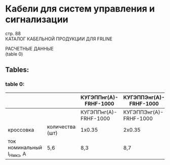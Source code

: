 # Кабели для систем управления и сигнализации  
стр. 88  
КАТАЛОГ КАБЕЛЬНОЙ ПРОДУКЦИИ ДЛЯ FRLINE  

РАСЧЕТНЫЕ ДАННЫЕ   
(table 0)

## Tables:

### table 0:

| | | КУГЭППнг(А)-FRHF-1000 | КУГЭППЭнг(А)-FRHF-1000 | КУГЭППЭПнг(А)-FRHF-1000 |
| --- | --- | --- | --- | --- |
| | | КУГЭППнг(А)-FRHF-1000 | КУГЭППЭнг(А)-FRHF-1000 | КУГЭППЭПнг(А)-FRHF-1000 |
| кроссовка | количества (шт) | 1x0.35 | 2x0.35 | 3x0.35 | 4x0.35 | 7x0.35 | 10x0.35 | 12x0.35 | 14x0.35 | 19x0.35 | 24x0.35 | 27x0.35 | 30x0.35 | 37x0.35 | 52x0.35 |
| ток номинальный I<sub>Нмкз</sub>, А | 5,6 | 8,3 | 8,7 | 9,4 | 11,0 | 13,7 | 14,1 | 14,8 | 17,0 | 19,6 | 20,0 | 20,7 | 22,7 | 26,5 |
